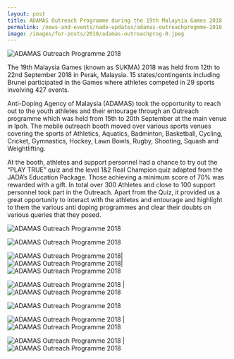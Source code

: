 ```yaml
---
layout: post
title: ADAMAS Outreach Programme during the 19th Malaysia Games 2018
permalink: /news-and-events/nado-updates/adamas-outreachprogmme-2018
image: /images/for-posts/2018/adamas-outreachprog-0.jpeg
---
```

![ADAMAS Outreach Programme 2018](/images/for-posts/2018/adamas-outreachprog-0.jpeg)

The 19th Malaysia Games (known as SUKMA) 2018 was held from 12th to 22nd September 2018 in Perak, Malaysia. 15 states/contingents including Brunei participated in the Games where athletes competed in 29 sports involving 427 events.

Anti-Doping Agency of Malaysia (ADAMAS) took the opportunity to reach out to the youth athletes and their entourage through an  Outreach programme which was held from 15th to 20th September at the main venue in Ipoh. The mobile outreach booth moved over various sports venues covering the sports of Athletics, Aquatics, Badminton, Basketball, Cycling, Cricket, Gymnastics, Hockey, Lawn Bowls, Rugby, Shooting, Squash and Weightlifting.

At the booth, athletes and support personnel had a chance to try out the “PLAY TRUE” quiz and the level 1&2 Real Champion quiz adapted from the JADA’s Education Package. Those achieving a minimum score of 70% was rewarded with a gift. In total over 300 Athletes and close to 100 support personnel took part in the Outreach.  Apart from the Quiz, it provided us a great opportunity to interact with the athletes and entourage and highlight to them the various anti doping programmes and clear their doubts on various queries that they posed.

![ADAMAS Outreach Programme 2018](/images/for-posts/2018/adamas-outreachprog-1.jpg)

![ADAMAS Outreach Programme 2018](/images/for-posts/2018/adamas-outreachprog-2.jpeg)

![ADAMAS Outreach Programme 2018](/images/for-posts/2018/adamas-outreachprog-3.jpeg)|![ADAMAS Outreach Programme 2018](/images/for-posts/2018/adamas-outreachprog-4.jpeg)|![ADAMAS Outreach Programme 2018](/images/for-posts/2018/adamas-outreachprog-5.jpeg)

![ADAMAS Outreach Programme 2018](/images/for-posts/2018/adamas-outreachprog-6.jpeg) | ![ADAMAS Outreach Programme 2018](/images/for-posts/2018/adamas-outreachprog-7.jpg)

![ADAMAS Outreach Programme 2018](/images/for-posts/2018/adamas-outreachprog-8.jpg)

![ADAMAS Outreach Programme 2018](/images/for-posts/2018/adamas-outreachprog-9.jpg) | ![ADAMAS Outreach Programme 2018](/images/for-posts/2018/adamas-outreachprog-10.jpg)

![ADAMAS Outreach Programme 2018](/images/for-posts/2018/adamas-outreachprog-11.jpg) | ![ADAMAS Outreach Programme 2018](/images/for-posts/2018/adamas-outreachprog-12.jpg)
